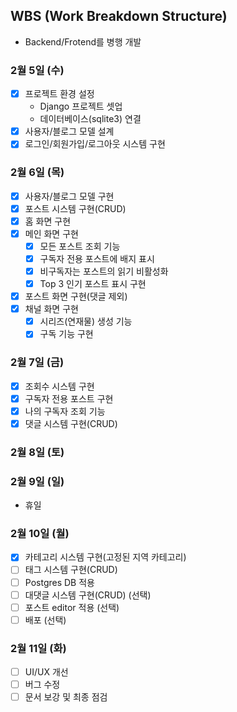 ## WBS (Work Breakdown Structure)

- Backend/Frotend를 병행 개발

### 2월 5일 (수)

- [x] 프로젝트 환경 설정
  - Django 프로젝트 셋업
  - 데이터베이스(sqlite3) 연결
- [x] 사용자/블로그 모델 설계
- [x] 로그인/회원가입/로그아웃 시스템 구현

### 2월 6일 (목)

- [x] 사용자/블로그 모델 구현
- [x] 포스트 시스템 구현(CRUD)
- [x] 홈 화면 구현
- [x] 메인 화면 구현
  - [x] 모든 포스트 조회 기능
  - [x] 구독자 전용 포스트에 배지 표시
  - [x] 비구독자는 포스트의 읽기 비활성화
  - [x] Top 3 인기 포스트 표시 구현
- [x] 포스트 화면 구현(댓글 제외)
- [x] 채널 화면 구현
  - [x] 시리즈(연재물) 생성 기능
  - [x] 구독 기능 구현

### 2월 7일 (금)

- [x] 조회수 시스템 구현
- [x] 구독자 전용 포스트 구현
- [x] 나의 구독자 조회 기능
- [x] 댓글 시스템 구현(CRUD)

### 2월 8일 (토)

### 2월 9일 (일)

- 휴일

### 2월 10일 (월)

- [x] 카테고리 시스템 구현(고정된 지역 카테고리)
- [ ] 태그 시스템 구현(CRUD)
- [ ] Postgres DB 적용
- [ ] 대댓글 시스템 구현(CRUD) (선택)
- [ ] 포스트 editor 적용 (선택)
- [ ] 배포 (선택)

### 2월 11일 (화)

- [ ] UI/UX 개선
- [ ] 버그 수정
- [ ] 문서 보강 및 최종 점검
